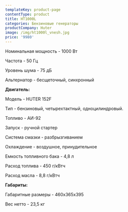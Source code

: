 ```yaml
---
templateKey: product-page
contentType: product
title: HT1000L
categories: Бензиновые генераторы
productCompany: Huter
image: /img/ht1000l_vnesh.jpg
price: '9980'
---
```

Номинальная мощность - 1000 Вт

Частота - 50 Гц

Уровень шума - 75 дБ

Альтернатор - бесщеточный, синхронный

**Двигатель:**

Модель - HUTER 152F

Тип - бензиновый, четырехтактный, одноцилиндровый.

Топливо - АИ-92

Запуск - ручной стартер

Система смазки - разбрызгиванием

Охлаждение - воздушное, принудительное

Емкость топливного бака - 4,8 л

Расход топлива - 450 г/кВтч

Расход масла - 8,8 г/кВтч

**Габариты:**

Габаритные размеры - 460х365х395

Вес нетто - 23,5 кг
